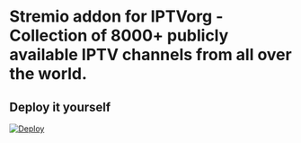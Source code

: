 # Stremio addon for IPTVorg - Collection of 8000+ publicly available IPTV channels from all over the world.

## Deploy it yourself
[![Deploy](https://www.herokucdn.com/deploy/button.svg)](https://heroku.com/deploy?template=https://github.com/jlvcm/stremio-ptiptv)

